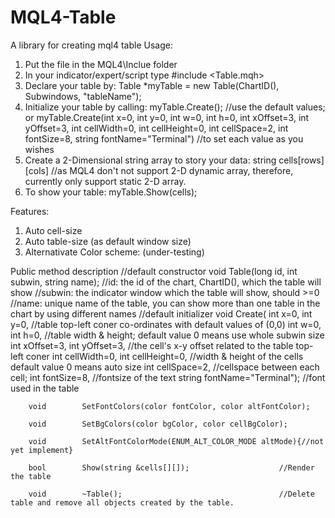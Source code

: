 # MQL4-Table
A library for creating mql4 table
Usage:
1. Put the file in the MQL4\Inclue folder
2. In your indicator/expert/script type #include <Table.mqh>
3. Declare your table by: Table *myTable = new Table(ChartID(), Subwindows, "tableName");
4. Initialize your table by calling: 
    myTable.Create();  //use the default values; or
    myTable.Create(int x=0, int y=0, int w=0, int h=0, int xOffset=3, int yOffset=3, int cellWidth=0, int cellHeight=0, int cellSpace=2, int fontSize=8, string fontName="Terminal") //to set each value as you wishes
5. Create a 2-Dimensional string array to story your data: string cells[rows][cols] //as MQL4 don't not support 2-D dynamic array, therefore, currently only support static 2-D array.
6. To show your table: myTable.Show(cells);

Features:
1.  Auto cell-size
2.  Auto table-size (as default window size)
2.  Alternativate Color scheme: (under-testing)

Public method description
		//default constructor
		void		Table(long id, int subwin, string name);    //id:     the id of the chart, ChartID(), which the table will show
		                                                    //subwin: the indicator window which the table will show, should >=0
		                                                    //name:   unique name of the table, you can show more than one table in the             chart by using different names
		//default initializer
		void 		Create( int x=0, int y=0,                   //table top-left coner co-ordinates with default values of (0,0)
		                int w=0, int h=0,                   //table width & height; default value 0 means use whole subwin size
		                int xOffset=3, int yOffset=3,       //the cell's x-y offset related to the table top-left coner
		                int cellWidth=0, int cellHeight=0,  //width & height of the cells default value 0 means auto size
		                int cellSpace=2,                    //cellspace between each cell;
		                int fontSize=8,                     //fontsize of the text
		                string fontName="Terminal");        //font used in the table
		                
		void 		SetFontColors(color fontColor, color altFontColor);
		
		void 		SetBgColors(color bgColor, color cellBgColor);
		
		void 		SetAltFontColorMode(ENUM_ALT_COLOR_MODE altMode){//not yet implement}
		
		bool 		Show(string &cells[][]);                    //Render the table
		
		void		~Table();                                   //Delete table and remove all objects created by the table.

